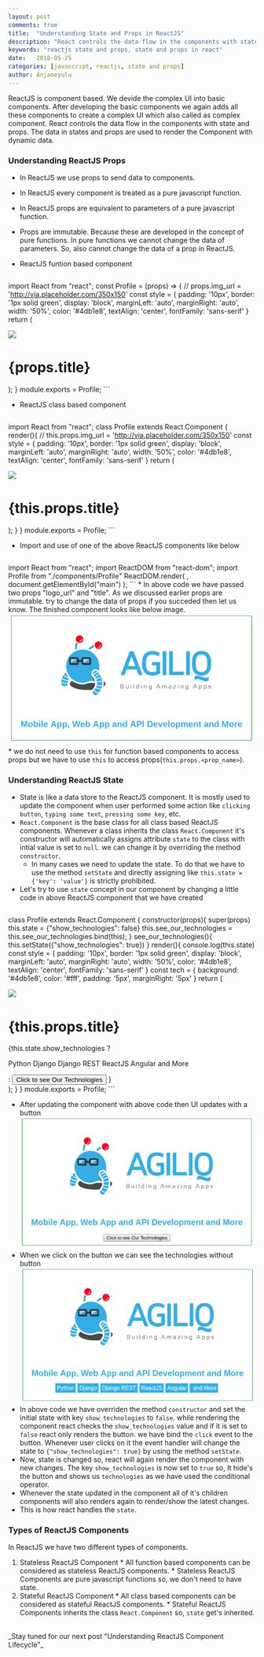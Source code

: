```yaml
---
layout: post
comments: true
title:  "Understanding State and Props in ReactJS"
description: "React controls the data flow in the components with state and props. The data in states and props are used to render the Component with dynamic data."
keywords: "reactjs state and props, state and props in react"
date:   2018-05-25
categories: [javascript, reactjs, state and props]
author: Anjaneyulu
---
```


ReactJS is component based. We devide the complex UI into basic components. After developing the basic components we again adds all these components to create a complex UI which also called as complex component. React controls the data flow in the components with state and props. The data in states and props are used to render the Component with dynamic data.

### Understanding ReactJS Props
 * In ReactJS we use props to send data to components.
 * In ReactJS every component is treated as a pure javascript function.
 * In ReactJS props are equivalent to parameters of a pure javascript function.
 * Props are immutable. Because these are developed in the concept of pure functions. In pure functions we cannot change the data of parameters. So, also cannot change the data of a prop in ReactJS.

 * ReactJS funtion based component
	```javascript
import React from "react";
const Profile = (props) => {
	// props.img_url = 'http://via.placeholder.com/350x150'
	const style = {
		padding: '10px',
		border: '1px solid green',
		display: 'block',
	    marginLeft: 'auto',
	    marginRight: 'auto',
	    width: '50%',
	    color: '#4db1e8',
	    textAlign: 'center',
	    fontFamily: 'sans-serif'
	}
	return (
		<div style={style}>
			<img src={props.logo_url} height="250px"/>
			<h1>{props.title}</h1>
		</div>
	);
}
module.exports = Profile;
	```
 * ReactJS class based component
	```javascript
import React from "react";
class Profile extends React.Component {
	render(){
		// this.props.img_url = 'http://via.placeholder.com/350x150'
		const style = {
			padding: '10px',
			border: '1px solid green',
			display: 'block',
		    marginLeft: 'auto',
		    marginRight: 'auto',
		    width: '50%',
		    color: '#4db1e8',
		    textAlign: 'center',
		    fontFamily: 'sans-serif'
		}
		return (
			<div style={style}>
			  <img src={this.props.logo_url} height="250px"/>
			  <h1>{this.props.title}</h1>
			</div>
		);
	}
}
module.exports = Profile;
	```
 * Import and use of one of the above ReactJS components like below
	```javascript
import React from "react";
import ReactDOM from "react-dom";
import Profile from "./components/Profile"
ReactDOM.render(
	<Profile 
		logo_url="https://books.agiliq.com/projects/django-design-patterns/en/latest/_static/logo.png"
		title="Mobile App, Web App and API Development and More"/>,
	document.getElementById("main")
);
	```
	* In above code we have passed two props "logo_url" and "title". As we discussed earlier props are immutable. try to change the data of props if you succeded then let us know. The finished component looks like below image.
	![reactjs state and props](/assets/images/reactjs/agiliq_react_state_and_props.png)
	* we do not need to use `this` for function based components to access props but we have to use `this` to access props(`this.props.<prop_name>`).


### Understanding ReactJS State
* State is like a data store to the ReactJS component. It is mostly used to update the component when user performed some action like `clicking button`, `typing some text`, `pressing some key`, etc.
* `React.Component` is the base class for all class based ReactJS components. Whenever a class inherits the class `React.Component` it's constructor will automatically assigns attribute `state` to the class with intial value is set to `null`. we can change it by overriding the method `constructor`.
	* In many cases we need to update the state. To do that we have to use the method `setState` and directly assigning like `this.state = {'key': 'value'}` is strictly prohibited.
* Let's try to use `state` concept in our component by changing a little code in above ReactJS component that we have created
	```javascript
class Profile extends React.Component {
	constructor(props){
		super(props)
		this.state = {"show_technologies": false}
		this.see_our_technologies = this.see_our_technologies.bind(this);
	}
	see_our_technologies(){
		this.setState({"show_technologies": true})
	}
	render(){
		console.log(this.state)
		const style = {
			padding: '10px',
			border: '1px solid green',
			display: 'block',
		    marginLeft: 'auto',
		    marginRight: 'auto',
		    width: '50%',
		    color: '#4db1e8',
		    textAlign: 'center',
		    fontFamily: 'sans-serif'
		}
		const tech = {
			background: '#4db1e8',
			color: '#fff',
			padding: '5px',
			marginRight: '5px'
		}
		return (
			<div style={style}>
				<img src={this.props.img_url} height="250px"/>
				<h1>{this.props.title}</h1>
				{this.state.show_technologies ?
					<p>
						<span style={tech}>Python</span>
						<span style={tech}>Django</span>
						<span style={tech}>Django REST</span>
						<span style={tech}>ReactJS</span>
						<span style={tech}>Angular</span>
						<span style={tech}> and More</span>
					</p>
					:
					<button onClick={this.see_our_technologies}>Click to see Our Technologies</button>
				}
			</div>
		);
	}
}
module.exports = Profile;
	```
  * After updating the component with above code then UI updates with a button
  ![reactjs state and props](/assets/images/reactjs/agiliq_reactjs_state_button.png)
  * When we click on the button we can see the technologies without button
  ![reactjs state and props](/assets/images/reactjs/agiliq_react_state_technologies.png)
  * In above code we have overriden the method `constructor` and set the initial state with key `show_technologies` to `false`. while rendering the component react checks the `show_technologies` value and if it is set to `false` react only renders the button. we have bind the `click` event to the button. Whenever user clicks on it the event handler will change the state to `{"show_technologies": true}` by using the method `setState`.
  * Now, state is changed so, react will again render the component with new changes. The key `show_technologies` is now set to `true` so, It hide's the button and shows us `technologies` as we have used the conditional operator.
  * Whenever the state updated in the component all of it's children components will also renders again to render/show the latest changes.
  * This is how react handles the `state`.

### Types of ReactJS Components
In ReactJS we have two different types of components.
  1. Stateless ReactJS Component
  	* All function based components can be considered as stateless ReactJS components.
  	* Stateless ReactJS Components are pure javascript functions so, we don't need to have state.
  2. Stateful ReactJS Component
  	* All class based components can be considered as stateful ReactJS components.
  	* Stateful ReactJS Components inherits the class `React.Component` so, `state` get's inherited.

<br/>
_Stay tuned for our next post "Understanding ReactJS Component Lifecycle"_
